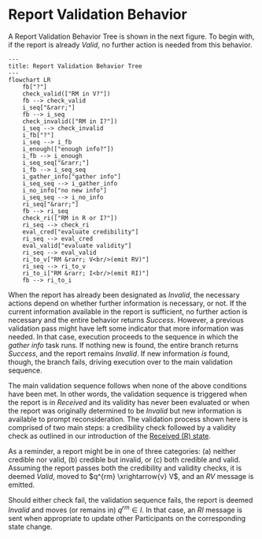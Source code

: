 # Report Validation Behavior

A Report Validation Behavior Tree is shown in the next figure. To begin with, if the report is already
*Valid*, no further action is needed from this behavior.

```mermaid
---
title: Report Validation Behavior Tree
---
flowchart LR
    fb["?"]
    check_valid(["RM in V?"])
    fb --> check_valid
    i_seq["&rarr;"]
    fb --> i_seq
    check_invalid(["RM in I?"])
    i_seq --> check_invalid
    i_fb["?"]
    i_seq --> i_fb
    i_enough(["enough info?"])
    i_fb --> i_enough
    i_seq_seq["&rarr;"]
    i_fb --> i_seq_seq
    i_gather_info["gather info"]
    i_seq_seq --> i_gather_info
    i_no_info["no new info"]
    i_seq_seq --> i_no_info
    ri_seq["&rarr;"]
    fb --> ri_seq
    check_ri(["RM in R or I?"])
    ri_seq --> check_ri
    eval_cred["evaluate credibility"]
    ri_seq --> eval_cred
    eval_valid["evaluate validity"]
    ri_seq --> eval_valid
    ri_to_v["RM &rarr; V<br/>(emit RV)"]
    ri_seq --> ri_to_v
    ri_to_i["RM &rarr; I<br/>(emit RI)"]
    fb --> ri_to_i
```

When the report has already been designated as *Invalid*, the necessary
actions depend on whether further information is necessary, or not. If
the current information available in the report is sufficient, no
further action is necessary and the entire behavior returns *Success*.
However, a previous validation pass might have left some indicator that
more information was needed. In that case, execution proceeds to the
sequence in which the *gather info* task runs. If nothing new is found,
the entire branch returns *Success*, and the report remains *Invalid*.
If new information *is* found, though, the branch fails, driving
execution over to the main validation sequence.

The main validation sequence follows when none of the above conditions
have been met. In other words, the validation sequence is triggered when
the report is in *Received* and its validity has never been evaluated or
when the report was originally determined to be *Invalid* but new
information is available to prompt reconsideration. The validation
process shown here is comprised of two main steps: a credibility check
followed by a validity check as outlined in our introduction of 
the [Received (R) state](../topics/process_models/rm#the-received-r-state).

As a reminder, a report might be in one of three categories: (a) neither
credible nor valid, (b) credible but invalid, or (c) both credible and
valid. Assuming the report passes both the credibility and validity
checks, it is deemed *Valid*, moved to $q^{rm} \xrightarrow{v} V$, and
an $RV$ message is emitted.

Should either check fail, the validation sequence fails, the report is
deemed *Invalid* and moves (or remains in) $q^{rm} \in I$. In that case,
an $RI$ message is sent when appropriate to update other Participants on
the corresponding state change.
